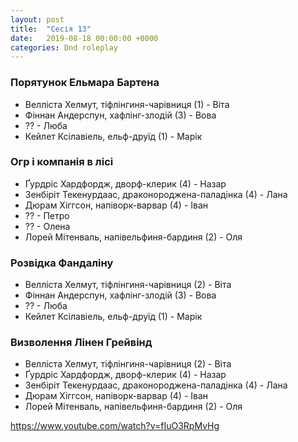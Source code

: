 ```yaml
---
layout: post
title:  "Сесія 13"
date:   2019-08-18 00:00:00 +0000
categories: Dnd roleplay
---
```


### Порятунок Ельмара Бартена
* Велліста Хелмут, тіфлінгиня-чарівниця (1) - Віта
* Фіннан Андерспун, хафлінг-злодій (3) - Вова
* ?? - Люба
* Кейлет Ксілавіель, ельф-друїд (1) - Марік

### Огр і компанія в лісі
* Ґурдріс Хардфордж, дворф-клерик (4) - Назар
* Зенбіріт Текенурдаас, драконороджена-паладінка (4) - Лана
* Дюрам Хіггсон, напіворк-варвар (4) - Іван
* ?? - Петро
* ?? - Олена
* Лорей Мітенваль, напівельфиня-бардиня (2) - Оля

### Розвідка Фандаліну
* Велліста Хелмут, тіфлінгиня-чарівниця (2) - Віта
* Фіннан Андерспун, хафлінг-злодій (3) - Вова
* ?? - Люба
* Кейлет Ксілавіель, ельф-друїд (1) - Марік

### Визволення Лінен Грейвінд
* Велліста Хелмут, тіфлінгиня-чарівниця (2) - Віта
* Ґурдріс Хардфордж, дворф-клерик (4) - Назар
* Зенбіріт Текенурдаас, драконороджена-паладінка (4) - Лана
* Дюрам Хіггсон, напіворк-варвар (4) - Іван
* Лорей Мітенваль, напівельфиня-бардиня (2) - Оля

https://www.youtube.com/watch?v=fIuO3RpMvHg
